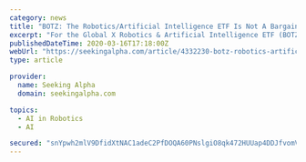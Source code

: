 ```yaml
---
category: news
title: "BOTZ: The Robotics/Artificial Intelligence ETF Is Not A Bargain Buy Even After Recent Crash"
excerpt: "For the Global X Robotics & Artificial Intelligence ETF (BOTZ), its bear market actually started in 2018 when BOTZ stumbled back to earth from its 80+% meteoric rise in the preceding year: Source: WingCapital Investments Prior to the market turmoil, BOTZ had struggled to retrace towards its all-time high, even as the broader technology sector ..."
publishedDateTime: 2020-03-16T17:18:00Z
webUrl: "https://seekingalpha.com/article/4332230-botz-robotics-artificial-intelligence-etf-is-not-bargain-buy-even-after-recent-crash"
type: article

provider:
  name: Seeking Alpha
  domain: seekingalpha.com

topics:
  - AI in Robotics
  - AI

secured: "snYpwh2mlV9DfidXtNAC1adeC2PfDOQA60PNslgiO8qk472HUUap4DDJfvomVI+BSz3tfeP0jfbPkL1t4Q2t0v3NuAk0ePxDtvHLK7sZ2iDei4V6Ys53syKYyHCGXMjby0C2e6HNR9F97pPEB/KcHjRmTcpajroWEAmlVUo1B+wgp7b4Sa1FZu0O/NC2nfPQTiWhCAPcpPS7AszMKGukqJTJoWIyYz2oD72J5epRnBFhPGlh+fFPk1A+umaDiM1feIT2grvKhgw2Y5NPnjSTob+EspoxCZMCYPiSoxx1116y2tE+7mN8ghN8od6H7SFyqPRETshHP5fJRfY2gWlwV5pjL37tvDoeFs5TIXreCnPSFd4uggDRpVLJFSpspJQy+mWXqSqp/+W4yoDF5+17nKFdhe3/ZcXYu8QvM7Vp/o9cjHikcdOF5gD9bSFsXTAyTP6373zbZymQJ0uP8LZlj1vTDDiSyDhM647JzuB/Jr0=;YsuXz6ZL2yKF3S5g4NpuDQ=="
---
```


